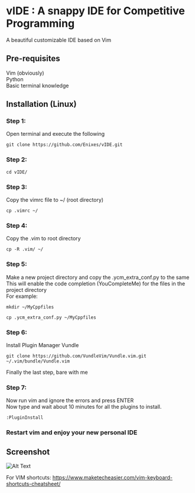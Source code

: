 # vIDE : A snappy IDE for Competitive Programming
A beautiful customizable IDE based on Vim
  
## Pre-requisites
Vim (obviously)\
Python\
Basic terminal knowledge

## Installation (Linux)
### Step 1:
Open terminal and execute the following
```
git clone https://github.com/Enixes/vIDE.git 
```
### Step 2:
```
cd vIDE/
```
### Step 3:
Copy the vimrc file to ~/ (root directory)
```
cp .vimrc ~/
```
### Step 4:
Copy the .vim to root directory
```
cp -R .vim/ ~/
```
### Step 5:
Make a new project directory and copy the .ycm_extra_conf.py  to the same \
This will enable the code completion (YouCompleteMe) for the files in the project directory\
For example:
```
mkdir ~/MyCppfiles
```
```
cp .ycm_extra_conf.py ~/MyCppfiles
```
### Step 6:
Install Plugin Manager Vundle
```
git clone https://github.com/VundleVim/Vundle.vim.git ~/.vim/bundle/Vundle.vim
```
Finally the last step, bare with me
### Step 7:
Now run vim and ignore the errors and press ENTER\
Now type and wait about 10 minutes for all the plugins to install.
```
:PluginInstall
```
### Restart vim and enjoy your new personal IDE
## Screenshot

![Alt Text](https://github.com/Enixes/vIDE/blob/master/DeepinScreenshot_20190604165911.png)

For VIM shortcuts:
https://www.maketecheasier.com/vim-keyboard-shortcuts-cheatsheet/

